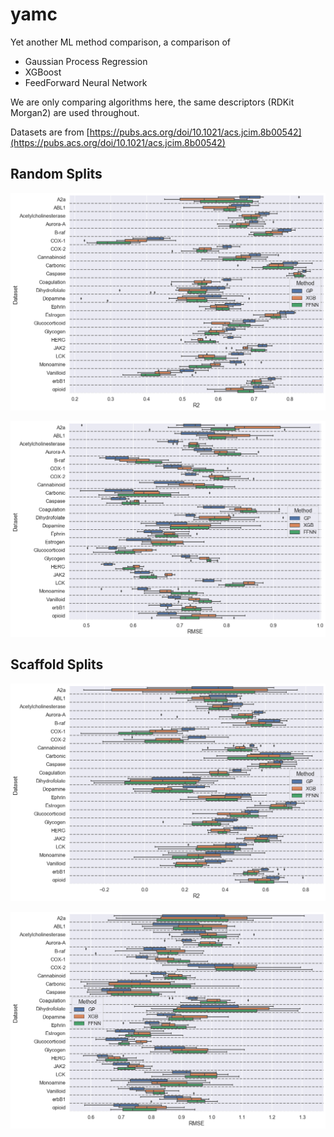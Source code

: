 # yamc
Yet another ML method comparison, a comparison of 
* Gaussian Process Regression
* XGBoost
* FeedForward Neural Network

We are only comparing algorithms here, the same descriptors (RDKit Morgan2) are used throughout.

Datasets are from [https://pubs.acs.org/doi/10.1021/acs.jcim.8b00542](https://pubs.acs.org/doi/10.1021/acs.jcim.8b00542)

## Random Splits 

![](r2_comparison.png)

![](rmse_comparison.png)

## Scaffold Splits 

![](scaffold_split_r2.png)

![](scaffold_split_rmse.png)
